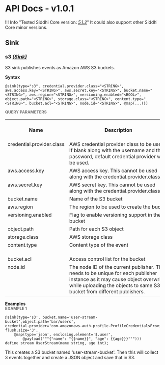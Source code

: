# API Docs - v1.0.1

!!! Info "Tested Siddhi Core version: *<a target="_blank" href="http://siddhi.io/en/v5.1/docs/query-guide/">5.1.2</a>*"
    It could also support other Siddhi Core minor versions.

## Sink

### s3 *<a target="_blank" href="http://siddhi.io/en/v5.1/docs/query-guide/#sink">(Sink)</a>*
<p></p>
<p style="word-wrap: break-word;margin: 0;">S3 sink publishes events as Amazon AWS S3 buckets.</p>
<p></p>
<span id="syntax" class="md-typeset" style="display: block; font-weight: bold;">Syntax</span>

```
@sink(type="s3", credential.provider.class="<STRING>", aws.access.key="<STRING>", aws.secret.key="<STRING>", bucket.name="<STRING>", aws.region="<STRING>", versioning.enabled="<BOOL>", object.path="<STRING>", storage.class="<STRING>", content.type="<STRING>", bucket.acl="<STRING>", node.id="<STRING>", @map(...)))
```

<span id="query-parameters" class="md-typeset" style="display: block; color: rgba(0, 0, 0, 0.54); font-size: 12.8px; font-weight: bold;">QUERY PARAMETERS</span>
<table>
    <tr>
        <th>Name</th>
        <th style="min-width: 20em">Description</th>
        <th>Default Value</th>
        <th>Possible Data Types</th>
        <th>Optional</th>
        <th>Dynamic</th>
    </tr>
    <tr>
        <td style="vertical-align: top">credential.provider.class</td>
        <td style="vertical-align: top; word-wrap: break-word"><p style="word-wrap: break-word;margin: 0;">AWS credential provider class to be used. If blank along with the username and the password, default credential provider will be used.</p></td>
        <td style="vertical-align: top">EMPTY_STRING</td>
        <td style="vertical-align: top">STRING</td>
        <td style="vertical-align: top">Yes</td>
        <td style="vertical-align: top">No</td>
    </tr>
    <tr>
        <td style="vertical-align: top">aws.access.key</td>
        <td style="vertical-align: top; word-wrap: break-word"><p style="word-wrap: break-word;margin: 0;">AWS access key. This cannot be used along with the credential.provider.class</p></td>
        <td style="vertical-align: top">EMPTY_STRING</td>
        <td style="vertical-align: top">STRING</td>
        <td style="vertical-align: top">Yes</td>
        <td style="vertical-align: top">No</td>
    </tr>
    <tr>
        <td style="vertical-align: top">aws.secret.key</td>
        <td style="vertical-align: top; word-wrap: break-word"><p style="word-wrap: break-word;margin: 0;">AWS secret key. This cannot be used along with the credential.provider.class</p></td>
        <td style="vertical-align: top">EMPTY_STRING</td>
        <td style="vertical-align: top">STRING</td>
        <td style="vertical-align: top">Yes</td>
        <td style="vertical-align: top">No</td>
    </tr>
    <tr>
        <td style="vertical-align: top">bucket.name</td>
        <td style="vertical-align: top; word-wrap: break-word"><p style="word-wrap: break-word;margin: 0;">Name of the S3 bucket</p></td>
        <td style="vertical-align: top"></td>
        <td style="vertical-align: top">STRING</td>
        <td style="vertical-align: top">No</td>
        <td style="vertical-align: top">No</td>
    </tr>
    <tr>
        <td style="vertical-align: top">aws.region</td>
        <td style="vertical-align: top; word-wrap: break-word"><p style="word-wrap: break-word;margin: 0;">The region to be used to create the bucket</p></td>
        <td style="vertical-align: top">EMPTY_STRING</td>
        <td style="vertical-align: top">STRING</td>
        <td style="vertical-align: top">Yes</td>
        <td style="vertical-align: top">No</td>
    </tr>
    <tr>
        <td style="vertical-align: top">versioning.enabled</td>
        <td style="vertical-align: top; word-wrap: break-word"><p style="word-wrap: break-word;margin: 0;">Flag to enable versioning support in the bucket</p></td>
        <td style="vertical-align: top">false</td>
        <td style="vertical-align: top">BOOL</td>
        <td style="vertical-align: top">Yes</td>
        <td style="vertical-align: top">No</td>
    </tr>
    <tr>
        <td style="vertical-align: top">object.path</td>
        <td style="vertical-align: top; word-wrap: break-word"><p style="word-wrap: break-word;margin: 0;">Path for each S3 object</p></td>
        <td style="vertical-align: top"></td>
        <td style="vertical-align: top">STRING</td>
        <td style="vertical-align: top">No</td>
        <td style="vertical-align: top">Yes</td>
    </tr>
    <tr>
        <td style="vertical-align: top">storage.class</td>
        <td style="vertical-align: top; word-wrap: break-word"><p style="word-wrap: break-word;margin: 0;">AWS storage class</p></td>
        <td style="vertical-align: top">standard</td>
        <td style="vertical-align: top">STRING</td>
        <td style="vertical-align: top">Yes</td>
        <td style="vertical-align: top">No</td>
    </tr>
    <tr>
        <td style="vertical-align: top">content.type</td>
        <td style="vertical-align: top; word-wrap: break-word"><p style="word-wrap: break-word;margin: 0;">Content type of the event</p></td>
        <td style="vertical-align: top">application/octet-stream</td>
        <td style="vertical-align: top">STRING</td>
        <td style="vertical-align: top">Yes</td>
        <td style="vertical-align: top">Yes</td>
    </tr>
    <tr>
        <td style="vertical-align: top">bucket.acl</td>
        <td style="vertical-align: top; word-wrap: break-word"><p style="word-wrap: break-word;margin: 0;">Access control list for the bucket</p></td>
        <td style="vertical-align: top">EMPTY_STRING</td>
        <td style="vertical-align: top">STRING</td>
        <td style="vertical-align: top">Yes</td>
        <td style="vertical-align: top">No</td>
    </tr>
    <tr>
        <td style="vertical-align: top">node.id</td>
        <td style="vertical-align: top; word-wrap: break-word"><p style="word-wrap: break-word;margin: 0;">The node ID of the current publisher. This needs to be unique for each publisher instance as it may cause object overwrites while uploading the objects to same S3 bucket from different publishers.</p></td>
        <td style="vertical-align: top">EMPTY_STRING</td>
        <td style="vertical-align: top">STRING</td>
        <td style="vertical-align: top">Yes</td>
        <td style="vertical-align: top">No</td>
    </tr>
</table>

<span id="examples" class="md-typeset" style="display: block; font-weight: bold;">Examples</span>
<span id="example-1" class="md-typeset" style="display: block; color: rgba(0, 0, 0, 0.54); font-size: 12.8px; font-weight: bold;">EXAMPLE 1</span>
```
@sink(type='s3', bucket.name='user-stream-bucket',object.path='bar/users', credential.provider='com.amazonaws.auth.profile.ProfileCredentialsProvider', flush.size='3',
    @map(type='json', enclosing.element='$.user', 
        @payload("""{"name": "{{name}}", "age": {{age}}}"""))) 
define stream UserStream(name string, age int);  
```
<p></p>
<p style="word-wrap: break-word;margin: 0;">This creates a S3 bucket named 'user-stream-bucket'. Then this will collect 3 events together and create a JSON object and save that in S3.</p>
<p></p>

